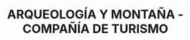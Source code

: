 ---
title: "ARQUEOLOGÍA Y MONTAÑA - COMPAÑÍA DE TURISMO"
url: /trujillo/arqueologia-y-montana-compania-de-turismo/
shop: agencia de viajes
---